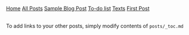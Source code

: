 [Home](/)
[All Posts](/all_posts_listing)
[Sample Blog Post](/sample-blog-post)
[To-do list](/todo-list)
[Texts](/global-references)
[First Post](/00_SSH-and-PAM)
<br><br>

To add links to your other posts,
simply modify contents of `posts/_toc.md`
